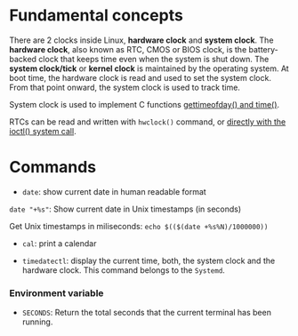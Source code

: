 # Fundamental concepts

There are 2 clocks inside Linux, **hardware clock** and **system clock**. The **hardware clock**, also known as RTC, CMOS or BIOS clock, is the battery-backed clock that keeps time even when the system is shut down. The **system clock/tick** or **kernel clock** is maintained by the operating system. At boot time, the hardware clock is read and used to set the system clock. From that point onward, the system clock is used to track time.

System clock is used to implement C functions [gettimeofday() and time()](https://github.com/TranPhucVinh/C/blob/master/Physical%20layer/Time/README.md#systime).

RTCs can be read and written with ``hwclock()`` command, or [directly with the ioctl() system call](https://github.com/TranPhucVinh/C/blob/master/Physical%20layer/Time/Examples.md#example-3).

# Commands

* ``date``: show current date in human readable format

``date "+%s"``: Show current date in Unix timestamps (in seconds)

Get Unix timestamps in miliseconds: ``echo $(($(date +%s%N)/1000000))``

* ``cal``: print a calendar

* ``timedatectl``: display the current time, both, the system clock and the hardware clock. This command belongs to the ``Systemd``.

### Environment variable

* ``SECONDS``: Return the total seconds that the current terminal has been running.
